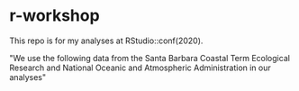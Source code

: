 # r-workshop

This repo is for my analyses at RStudio::conf(2020).

"We use the following data from the Santa Barbara Coastal Term Ecological Research and National  Oceanic and Atmospheric Administration in our analyses"